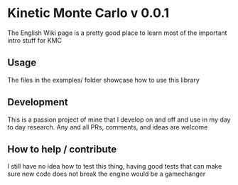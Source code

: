 # Kinetic Monte Carlo v 0.0.1
The English Wiki page is a pretty good place to learn most of the important intro stuff for KMC

## Usage
The files in the examples/ folder showcase how to use this library

## Development
This is a passion project of mine that I develop on and off and use in my day to day research. Any and all PRs, comments, and ideas are welcome

## How to help / contribute
I still have no idea how to test this thing, having good tests that can make sure new code does not break the engine would be a gamechanger
